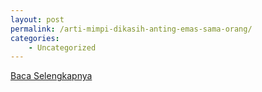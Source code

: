 ```yaml
---
layout: post
permalink: /arti-mimpi-dikasih-anting-emas-sama-orang/
categories:
    - Uncategorized
---
```


[Baca Selengkapnya](/10)